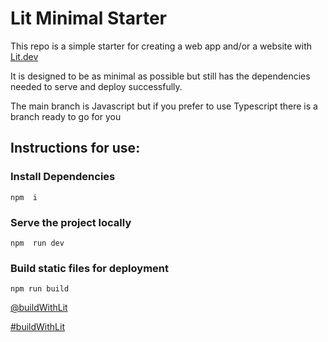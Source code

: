 # Lit Minimal Starter

This repo is a simple starter for creating a web app and/or a website with [Lit.dev](https://lit.dev)

It is designed to be as minimal as possible but still has the dependencies needed to serve and deploy successfully.

The main branch is Javascript but if you prefer to use Typescript there is a branch ready to go for you

## Instructions for use:

### Install Dependencies

```
npm  i
```

### Serve the project locally

```
npm  run dev
```

### Build static files for deployment

```
npm run build
```

[@buildWithLit](https://twitter.com/buildWithLit)

[#buildWithLit](https://twitter.com/hashtag/builtWithLit?src=hashtag_click)


